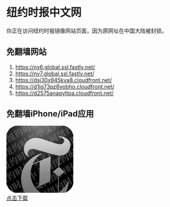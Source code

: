 <h1>纽约时报中文网</h1>
<p>你正在访问纽约时报镜像网站页面，因为原网址在中国大陆被封锁。</p>
<h2>免翻墙网站</h2>
<ol>
<li><a href="https://ny6.global.ssl.fastly.net/" target="1">https://ny6.global.ssl.fastly.net/</a></li>
<li><a href="https://ny7.global.ssl.fastly.net/" target="2">https://ny7.global.ssl.fastly.net/</a></li>
<li><a href="https://dsj30x945kva8.cloudfront.net/" target="3">https://dsj30x945kva8.cloudfront.net/</a></li>
<li><a href="https://d1iq73pz6vobho.cloudfront.net/" target="4">https://d1iq73pz6vobho.cloudfront.net/</a></li>
<li><a href="https://d2575anaqyltpa.cloudfront.net/" target="5">https://d2575anaqyltpa.cloudfront.net/</a></li>
</ol>
<h2>免翻墙iPhone/iPad应用</h2>
<p>
	<a href="https://itunes.apple.com/cn/app/niu-yue-shi-bao-zhong-wen-wang/id807498298?mt=8">
		<img src="icon175x175.jpeg" />
		<br/>点击下载
	</a>
</p>